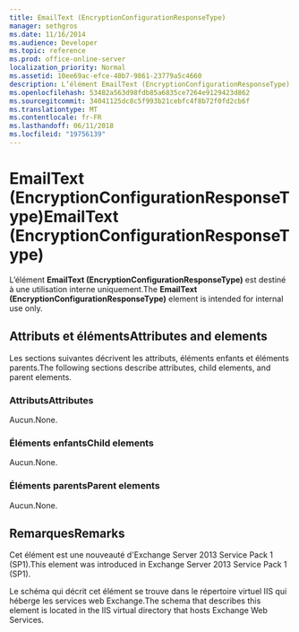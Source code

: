 ```yaml
---
title: EmailText (EncryptionConfigurationResponseType)
manager: sethgros
ms.date: 11/16/2014
ms.audience: Developer
ms.topic: reference
ms.prod: office-online-server
localization_priority: Normal
ms.assetid: 10ee69ac-efce-40b7-9861-23779a5c4660
description: L’élément EmailText (EncryptionConfigurationResponseType) est destiné à une utilisation interne uniquement.
ms.openlocfilehash: 53482a563d98fdb85a6835ce7264e9129423d862
ms.sourcegitcommit: 34041125dc8c5f993b21cebfc4f8b72f0fd2cb6f
ms.translationtype: MT
ms.contentlocale: fr-FR
ms.lasthandoff: 06/11/2018
ms.locfileid: "19756139"
---
```

# <a name="emailtext-encryptionconfigurationresponsetype"></a><span data-ttu-id="dbb21-103">EmailText (EncryptionConfigurationResponseType)</span><span class="sxs-lookup"><span data-stu-id="dbb21-103">EmailText (EncryptionConfigurationResponseType)</span></span>

<span data-ttu-id="dbb21-104">L’élément **EmailText (EncryptionConfigurationResponseType)** est destiné à une utilisation interne uniquement.</span><span class="sxs-lookup"><span data-stu-id="dbb21-104">The **EmailText (EncryptionConfigurationResponseType)** element is intended for internal use only.</span></span> 

## <a name="attributes-and-elements"></a><span data-ttu-id="dbb21-105">Attributs et éléments</span><span class="sxs-lookup"><span data-stu-id="dbb21-105">Attributes and elements</span></span>

<span data-ttu-id="dbb21-106">Les sections suivantes décrivent les attributs, éléments enfants et éléments parents.</span><span class="sxs-lookup"><span data-stu-id="dbb21-106">The following sections describe attributes, child elements, and parent elements.</span></span>
  
### <a name="attributes"></a><span data-ttu-id="dbb21-107">Attributs</span><span class="sxs-lookup"><span data-stu-id="dbb21-107">Attributes</span></span>

<span data-ttu-id="dbb21-108">Aucun.</span><span class="sxs-lookup"><span data-stu-id="dbb21-108">None.</span></span>
  
### <a name="child-elements"></a><span data-ttu-id="dbb21-109">Éléments enfants</span><span class="sxs-lookup"><span data-stu-id="dbb21-109">Child elements</span></span>

<span data-ttu-id="dbb21-110">Aucun.</span><span class="sxs-lookup"><span data-stu-id="dbb21-110">None.</span></span>
  
### <a name="parent-elements"></a><span data-ttu-id="dbb21-111">Éléments parents</span><span class="sxs-lookup"><span data-stu-id="dbb21-111">Parent elements</span></span>

<span data-ttu-id="dbb21-112">Aucun.</span><span class="sxs-lookup"><span data-stu-id="dbb21-112">None.</span></span>
  
## <a name="remarks"></a><span data-ttu-id="dbb21-113">Remarques</span><span class="sxs-lookup"><span data-stu-id="dbb21-113">Remarks</span></span>

<span data-ttu-id="dbb21-114">Cet élément est une nouveauté d'Exchange Server 2013 Service Pack 1 (SP1).</span><span class="sxs-lookup"><span data-stu-id="dbb21-114">This element was introduced in Exchange Server 2013 Service Pack 1 (SP1).</span></span>
  
<span data-ttu-id="dbb21-115">Le schéma qui décrit cet élément se trouve dans le répertoire virtuel IIS qui héberge les services web Exchange.</span><span class="sxs-lookup"><span data-stu-id="dbb21-115">The schema that describes this element is located in the IIS virtual directory that hosts Exchange Web Services.</span></span>
  

